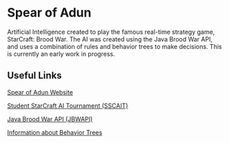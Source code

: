 # Spear of Adun

Artificial Intelligence created to play the famous real-time strategy game, StarCraft: Brood War. The AI was created using the Java Brood War API, and uses a combination of rules and behavior trees to make decisions. This is currently an early work in progress. 

## Useful Links
[Spear of Adun Website]()

[Student StarCraft AI Tournament (SSCAIT)](https://sscaitournament.com/)

[Java Brood War API (JBWAPI)](https://github.com/JavaBWAPI/JBWAPI)

[Information about Behavior Trees](https://en.wikipedia.org/wiki/Behavior_tree_(artificial_intelligence,_robotics_and_control))
